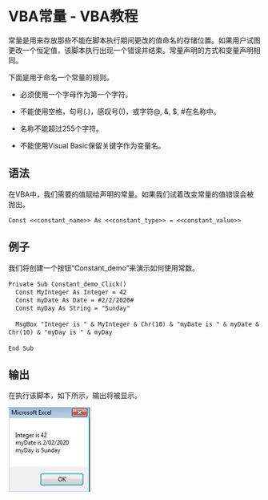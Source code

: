 # VBA常量 - VBA教程

常量是用来存放那些不能在脚本执行期间更改的值命名的存储位置。如果用户试图更改一个恒定值，该脚本执行出现一个错误并结束。常量声明的方式和变量声明相同。

下面是用于命名一个常量的规则。

*   必须使用一个字母作为第一个字符。

*   不能使用空格，句号(.)，感叹号(!)，或字符@, &, $, #在名称中。

*   名称不能超过255个字符。

*   不能使用Visual Basic保留关键字作为变量名。

## 语法

在VBA中，我们需要的值赋给声明的常量。如果我们试着改变常量的值错误会被抛出。

```
Const <<constant_name>> As <<constant_type>> = <<constant_value>>

```

## 例子

我们将创建一个按钮“Constant_demo”来演示如何使用常数。

```
Private Sub Constant_demo_Click()
  Const MyInteger As Integer = 42
  Const myDate As Date = #2/2/2020#
  Const myDay As String = "Sunday"

  MsgBox "Integer is " & MyInteger & Chr(10) & "myDate is " & myDate & Chr(10) & "myDay is " & myDay

End Sub

```

## 输出

在执行该脚本，如下所示，输出将被显示。

![vba_05.jpg](../img/0H34V230-0.jpg)

